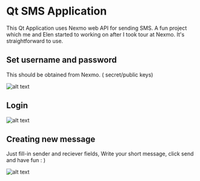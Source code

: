 # Qt SMS Application
This Qt Application uses Nexmo web API for sending SMS.
A fun project which me and Elen started to  working on after I took tour at Nexmo.
It's straightforward to use.


## Set username and password
This should be obtained from Nexmo. ( secret/public keys)

![alt text](https://image.ibb.co/fWLkG8/88888.png)

## Login

![alt text](https://image.ibb.co/kWU1pT/777777.png)

## Creating new message
Just fill-in sender and reciever fields,
Write your short message,
click send and have fun : )

![alt text](https://image.ibb.co/mdu99T/2222222.png)



